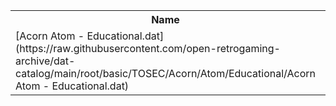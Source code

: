 <table>
<tr><th>Name</th><th>Size</th></tr>
<tr><td>[Acorn Atom - Educational.dat](https://raw.githubusercontent.com/open-retrogaming-archive/dat-catalog/main/root/basic/TOSEC/Acorn/Atom/Educational/Acorn Atom - Educational.dat)</td><td>804</td></tr>
</table>
